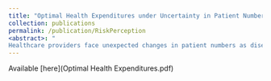 ```yaml
---
title: "Optimal Health Expenditures under Uncertainty in Patient Numbers"
collection: publications
permalink: /publication/RiskPerception
<abstract>: "
Healthcare providers face unexpected changes in patient numbers as diseases and injuries are unpredictable. This paper studies socially optimal health expenditures and treatments by drawing attention to this quantity uncertainty in healthcare markets. This paper is the first to approach this problem from the norms of welfare economics. I first introduce a model that characterizes the socially optimal setting, then provide a model for healthcare providers and compare the outcomes from the two models. The results show that healthcare providers' investments in treatment resources differ from socially optimal levels. Based on this finding, I argue that healthcare providers fail to bring socially optimal treatment to society when there are unexpected surges in hospital patient flows." 
---
```

Available [here](Optimal Health Expenditures.pdf)
